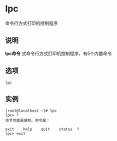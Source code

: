lpc
===

命令行方式打印机控制程序

## 说明

**lpc命令** 式命令行方式打印机控制程序，有5个内置命令

## 选项

```
lpc
```

## 实例

```
[root@localhost ~]# lpc
lpc> ?         
命令可能是缩写。命令是：

exit    help    quit    status  ?
lpc> exit
```


